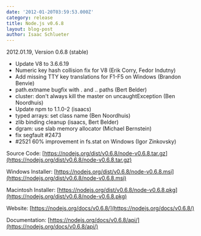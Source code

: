 ```yaml
---
date: '2012-01-20T03:59:53.000Z'
category: release
title: Node.js v0.6.8
layout: blog-post
author: Isaac Schlueter
---
```


2012.01.19, Version 0.6.8 (stable)

- Update V8 to 3.6.6.19
- Numeric key hash collision fix for V8 (Erik Corry, Fedor Indutny)
- Add missing TTY key translations for F1-F5 on Windows (Brandon Benvie)
- path.extname bugfix with . and .. paths (Bert Belder)
- cluster: don't always kill the master on uncaughtException (Ben Noordhuis)
- Update npm to 1.1.0-2 (isaacs)
- typed arrays: set class name (Ben Noordhuis)
- zlib binding cleanup (isaacs, Bert Belder)
- dgram: use slab memory allocator (Michael Bernstein)
- fix segfault #2473
- #2521 60% improvement in fs.stat on Windows (Igor Zinkovsky)

Source Code: [https://nodejs.org/dist/v0.6.8/node-v0.6.8.tar.gz](https://nodejs.org/dist/v0.6.8/node-v0.6.8.tar.gz)

Windows Installer: [https://nodejs.org/dist/v0.6.8/node-v0.6.8.msi](https://nodejs.org/dist/v0.6.8/node-v0.6.8.msi)

Macintosh Installer: [https://nodejs.org/dist/v0.6.8/node-v0.6.8.pkg](https://nodejs.org/dist/v0.6.8/node-v0.6.8.pkg)

Website: [https://nodejs.org/docs/v0.6.8/](https://nodejs.org/docs/v0.6.8/)

Documentation: [https://nodejs.org/docs/v0.6.8/api/](https://nodejs.org/docs/v0.6.8/api/)

